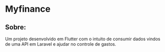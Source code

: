 # Myfinance

## Sobre:
Um projeto desenvolvido em Flutter com o intuito de consumir dados vindos de uma API em Laravel e ajudar no controle de gastos.
